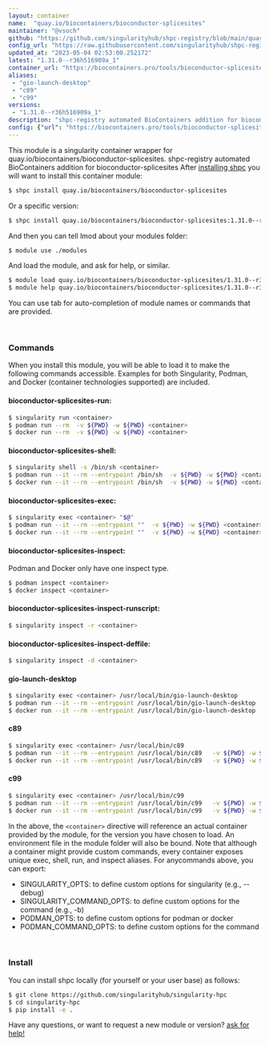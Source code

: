 ```yaml
---
layout: container
name:  "quay.io/biocontainers/bioconductor-splicesites"
maintainer: "@vsoch"
github: "https://github.com/singularityhub/shpc-registry/blob/main/quay.io/biocontainers/bioconductor-splicesites/container.yaml"
config_url: "https://raw.githubusercontent.com/singularityhub/shpc-registry/main/quay.io/biocontainers/bioconductor-splicesites/container.yaml"
updated_at: "2023-05-04 02:53:00.252172"
latest: "1.31.0--r36h516909a_1"
container_url: "https://biocontainers.pro/tools/bioconductor-splicesites"
aliases:
 - "gio-launch-desktop"
 - "c89"
 - "c99"
versions:
 - "1.31.0--r36h516909a_1"
description: "shpc-registry automated BioContainers addition for bioconductor-splicesites"
config: {"url": "https://biocontainers.pro/tools/bioconductor-splicesites", "maintainer": "@vsoch", "description": "shpc-registry automated BioContainers addition for bioconductor-splicesites", "latest": {"1.31.0--r36h516909a_1": "sha256:4b3919677634802e9262da91a691a0fcbaae5171a6877e96350f2cecd7e5315c"}, "tags": {"1.31.0--r36h516909a_1": "sha256:4b3919677634802e9262da91a691a0fcbaae5171a6877e96350f2cecd7e5315c"}, "docker": "quay.io/biocontainers/bioconductor-splicesites", "aliases": {"gio-launch-desktop": "/usr/local/bin/gio-launch-desktop", "c89": "/usr/local/bin/c89", "c99": "/usr/local/bin/c99"}}
---
```


This module is a singularity container wrapper for quay.io/biocontainers/bioconductor-splicesites.
shpc-registry automated BioContainers addition for bioconductor-splicesites
After [installing shpc](#install) you will want to install this container module:


```bash
$ shpc install quay.io/biocontainers/bioconductor-splicesites
```

Or a specific version:

```bash
$ shpc install quay.io/biocontainers/bioconductor-splicesites:1.31.0--r36h516909a_1
```

And then you can tell lmod about your modules folder:

```bash
$ module use ./modules
```

And load the module, and ask for help, or similar.

```bash
$ module load quay.io/biocontainers/bioconductor-splicesites/1.31.0--r36h516909a_1
$ module help quay.io/biocontainers/bioconductor-splicesites/1.31.0--r36h516909a_1
```

You can use tab for auto-completion of module names or commands that are provided.

<br>

### Commands

When you install this module, you will be able to load it to make the following commands accessible.
Examples for both Singularity, Podman, and Docker (container technologies supported) are included.

#### bioconductor-splicesites-run:

```bash
$ singularity run <container>
$ podman run --rm  -v ${PWD} -w ${PWD} <container>
$ docker run --rm  -v ${PWD} -w ${PWD} <container>
```

#### bioconductor-splicesites-shell:

```bash
$ singularity shell -s /bin/sh <container>
$ podman run --it --rm --entrypoint /bin/sh  -v ${PWD} -w ${PWD} <container>
$ docker run --it --rm --entrypoint /bin/sh  -v ${PWD} -w ${PWD} <container>
```

#### bioconductor-splicesites-exec:

```bash
$ singularity exec <container> "$@"
$ podman run --it --rm --entrypoint ""  -v ${PWD} -w ${PWD} <container> "$@"
$ docker run --it --rm --entrypoint ""  -v ${PWD} -w ${PWD} <container> "$@"
```

#### bioconductor-splicesites-inspect:

Podman and Docker only have one inspect type.

```bash
$ podman inspect <container>
$ docker inspect <container>
```

#### bioconductor-splicesites-inspect-runscript:

```bash
$ singularity inspect -r <container>
```

#### bioconductor-splicesites-inspect-deffile:

```bash
$ singularity inspect -d <container>
```


#### gio-launch-desktop

```bash
$ singularity exec <container> /usr/local/bin/gio-launch-desktop
$ podman run --it --rm --entrypoint /usr/local/bin/gio-launch-desktop   -v ${PWD} -w ${PWD} <container> -c " $@"
$ docker run --it --rm --entrypoint /usr/local/bin/gio-launch-desktop   -v ${PWD} -w ${PWD} <container> -c " $@"
```


#### c89

```bash
$ singularity exec <container> /usr/local/bin/c89
$ podman run --it --rm --entrypoint /usr/local/bin/c89   -v ${PWD} -w ${PWD} <container> -c " $@"
$ docker run --it --rm --entrypoint /usr/local/bin/c89   -v ${PWD} -w ${PWD} <container> -c " $@"
```


#### c99

```bash
$ singularity exec <container> /usr/local/bin/c99
$ podman run --it --rm --entrypoint /usr/local/bin/c99   -v ${PWD} -w ${PWD} <container> -c " $@"
$ docker run --it --rm --entrypoint /usr/local/bin/c99   -v ${PWD} -w ${PWD} <container> -c " $@"
```



In the above, the `<container>` directive will reference an actual container provided
by the module, for the version you have chosen to load. An environment file in the
module folder will also be bound. Note that although a container
might provide custom commands, every container exposes unique exec, shell, run, and
inspect aliases. For anycommands above, you can export:

 - SINGULARITY_OPTS: to define custom options for singularity (e.g., --debug)
 - SINGULARITY_COMMAND_OPTS: to define custom options for the command (e.g., -b)
 - PODMAN_OPTS: to define custom options for podman or docker
 - PODMAN_COMMAND_OPTS: to define custom options for the command

<br>

### Install

You can install shpc locally (for yourself or your user base) as follows:

```bash
$ git clone https://github.com/singularityhub/singularity-hpc
$ cd singularity-hpc
$ pip install -e .
```

Have any questions, or want to request a new module or version? [ask for help!](https://github.com/singularityhub/singularity-hpc/issues)